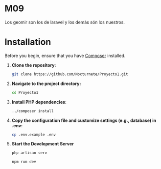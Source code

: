 # M09

Los geomir son los de laravel y los demás són los nuestros.

# Installation

Before you begin, ensure that you have [Composer](https://getcomposer.org/) installed.

1. **Clone the repository:**
    ```bash
    git clone https://github.com/Nocturnete/Proyecto1.git
    ```

2. **Navigate to the project directory:**
    ```bash
    cd Proyecto1
    ```

3. **Install PHP dependencies:**
    ```bash
    ../composer install
    ```

4. **Copy the configuration file and customize settings (e.g., database) in .env:**
    ```bash
    cp .env.example .env
    ```

5. **Start the Development Server**
    ```bash
    php artisan serv
    ```
    
    ```bash
    npm run dev
    ```